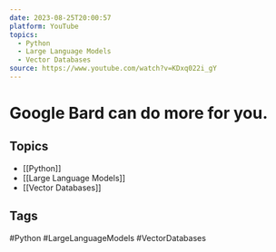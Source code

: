 ```yaml
---
date: 2023-08-25T20:00:57
platform: YouTube
topics:
  - Python
  - Large Language Models
  - Vector Databases
source: https://www.youtube.com/watch?v=KDxq022i_gY
---
```

# Google Bard can do more for you.

## Topics
- [[Python]]
- [[Large Language Models]]
- [[Vector Databases]]

## Tags
#Python #LargeLanguageModels #VectorDatabases
